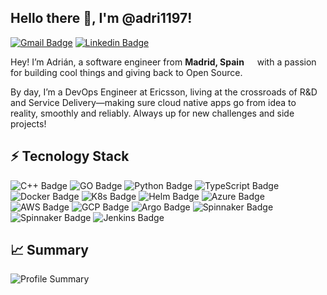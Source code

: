 ## Hello there 👋, I'm @adri1197!
<!-- <a href="https://adri1197.github.io"><img alt="Website" src="https://img.shields.io/badge/Website-adri1197.github.io -navy?style=for-the-badge&logo=firefox&logoColor=white"></a> -->
[![Gmail Badge](https://img.shields.io/badge/Gmail-D14836?style=for-the-badge&logo=gmail&logoColor=black&link=mailto:adri1197@gmail.com)](mailto:adri1197@gmail.com)
[![Linkedin Badge](https://img.shields.io/badge/LinkedIn-0077B5?style=for-the-badge&logo=linkedin&logoColor=black&link=https://www.linkedin.com/in/adrian-fdez-de-la-torre)](https://www.linkedin.com/in/adrian-fdez-de-la-torre)

Hey! I’m Adrián, a software engineer from <b>Madrid, Spain</b> <img src="https://cdn-icons-png.flaticon.com/512/197/197593.png" width="13"/> with a passion for building cool things and giving back to Open Source. 

By day, I’m a DevOps Engineer at Ericsson, living at the crossroads of R&D and Service Delivery—making sure cloud native apps go from idea to reality, smoothly and reliably. Always up for new challenges and side projects!

<!-- Interests -->

## ⚡ Tecnology Stack
<!-- Programming Languages -->
<img src="https://img.shields.io/badge/C%2B%2B-00599C?style=for-the-badge&logo=c%2B%2B&logoColor=white" alt="C++ Badge"/>
<img src="https://img.shields.io/badge/Go-00ADD8?style=for-the-badge&logo=go&logoColor=white" alt="GO Badge"/>
<img src="https://img.shields.io/badge/Python-FFD43B?style=for-the-badge&logo=python&logoColor=blue" alt="Python Badge"/>
<img src="https://img.shields.io/badge/TypeScript-007ACC?style=for-the-badge&logo=typescript&logoColor=white" alt="TypeScript Badge">

<!-- Containerization tools -->
<img src="https://img.shields.io/badge/Docker-2496ED?style=for-the-badge&logo=docker&logoColor=white" alt="Docker Badge"/>
<img src="https://img.shields.io/badge/kubernetes-326ce5.svg?&style=for-the-badge&logo=kubernetes&logoColor=white" alt="K8s Badge"/>
<img src="https://img.shields.io/badge/Helm-0F1689?style=for-the-badge&logo=Helm&labelColor=0F1689" alt="Helm Badge">

<!-- Cloud -->
<img src="https://img.shields.io/badge/microsoft%20azure-0089D6?style=for-the-badge&logo=microsoft-azure&logoColor=white" alt="Azure Badge"/>
<img src="https://img.shields.io/badge/Amazon_Web_Services-FF9900?style=for-the-badge&logo=amazonwebservices&logoColor=white" alt="AWS Badge">
<img src="https://img.shields.io/badge/Google_Cloud-4285F4?style=for-the-badge&logo=google-cloud&logoColor=white" alt="GCP Badge">

<!-- CI/CD -->
<img src="https://img.shields.io/badge/Argo%20CD-1e0b3e?style=for-the-badge&logo=argo&logoColor=#d16044" alt="Argo Badge">
<img src="https://img.shields.io/badge/fluxcd-333333?style=for-the-badge&logo=flux&logoColor=blue" alt="Spinnaker Badge">
<img src="https://img.shields.io/badge/Spinnaker-4285F4?style=for-the-badge&logo=spinnaker&logoColor=white" alt="Spinnaker Badge">
<img src="https://img.shields.io/badge/Jenkins-D24939?style=for-the-badge&logo=Jenkins&logoColor=white" alt="Jenkins Badge">

## 📈 Summary
<img src="https://github-profile-summary-cards.vercel.app/api/cards/profile-details?username=adri1197&theme=nord_dark" alt="Profile Summary">